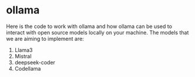 # ollama
Here is the code to work with ollama and how ollama can be used to interact with open source models locally on your machine.
The models that we are aiming to implement are:

1. Llama3
2. Mistral
3. deepseek-coder
4. Codellama